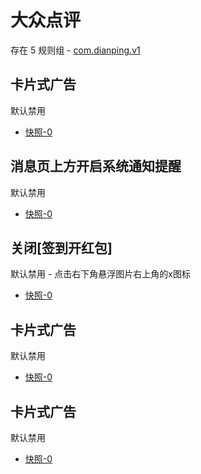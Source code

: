 # 大众点评

存在 5 规则组 - [com.dianping.v1](/src/apps/com.dianping.v1.ts)

## 卡片式广告

默认禁用

- [快照-0](https://i.gkd.li/import/12727011)

## 消息页上方开启系统通知提醒

默认禁用

- [快照-0](https://i.gkd.li/import/12727070)

## 关闭[签到开红包]

默认禁用 - 点击右下角悬浮图片右上角的x图标

- [快照-0](https://i.gkd.li/import/12727366)

## 卡片式广告

默认禁用

- [快照-0](https://i.gkd.li/import/13538340)

## 卡片式广告

默认禁用

- [快照-0](https://i.gkd.li/import/13759369)
